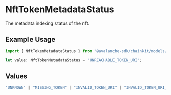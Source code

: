 # NftTokenMetadataStatus

The metadata indexing status of the nft.

## Example Usage

```typescript
import { NftTokenMetadataStatus } from "@avalanche-sdk/chainkit/models/components";

let value: NftTokenMetadataStatus = "UNREACHABLE_TOKEN_URI";
```

## Values

```typescript
"UNKNOWN" | "MISSING_TOKEN" | "INVALID_TOKEN_URI" | "INVALID_TOKEN_URI_SCHEME" | "UNREACHABLE_TOKEN_URI" | "THROTTLED_TOKEN_URI" | "METADATA_CONTENT_TOO_LARGE" | "INVALID_METADATA" | "INVALID_METADATA_JSON" | "INDEXED" | "UNINDEXED"
```
